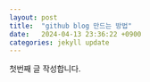 ```yaml
---
layout: post
title:  "github blog 만드는 방법"
date:   2024-04-13 23:36:22 +0900
categories: jekyll update
---
```


첫번째 글 작성합니다.